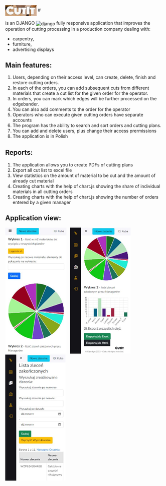 
<img src="https://github.com/Klewiu/CutIt/blob/main/static/CutIt_logo.JPG" width="100" height="auto" align="center"/>
# &nbsp;

is an DJANGO <img src="https://cdn.worldvectorlogo.com/logos/django.svg" alt="django" width="17" height="17" align="center"/>  fully responsive application that improves the operation of cutting processing in a production company dealing with:
- carpentry, 
- furniture, 
- advertising displays 

## Main features:
1. Users, depending on their access level, can create, delete, finish and restore cutting orders. 
2. In each of the orders, you can add subsequent cuts from different materials that create a cut list for the given order for the operator.
3. In orders, you can mark which edges will be further processed on the edgebander.
4. You can also add comments to the order for the operator
5. Operators who can execute given cutting orders have separate accounts
6. The program has the ability to search and sort orders and cutting plans.
7. You can add and delete users, plus change their access prermissions
8. The application is in Polish <img src="https://upload.wikimedia.org/wikipedia/commons/thumb/e/e9/Flag_of_Poland_%28normative%29.svg/360px-Flag_of_Poland_%28normative%29.svg.png" width="17" height="17" align="center" />


## Reports:
1. The application allows you to create PDFs of cutting plans
2. Export all cut list to excel file
3. View statistics on the amount of material to be cut and the amount of already cut material
4. Creating charts with the help of chart.js showing the share of individual materials in all cutting orders
5. Creating charts with the help of chart.js showing the number of orders entered by a given manager

## Application view:
<img src="https://github.com/Klewiu/CutIt/blob/main/static/reports_details_1.JPG" alt="report1" width="auto" height="400" margin="5px" />&nbsp;&nbsp;&nbsp;<img src="https://github.com/Klewiu/CutIt/blob/main/static/reports_details_3.JPG" alt="report3" width="auto" height="400" margin="5px"  />&nbsp;&nbsp;&nbsp;<img src="https://github.com/Klewiu/CutIt/blob/main/static/reports_details_4.JPG" alt="report4" width="auto" height="400" margin="5px" />



